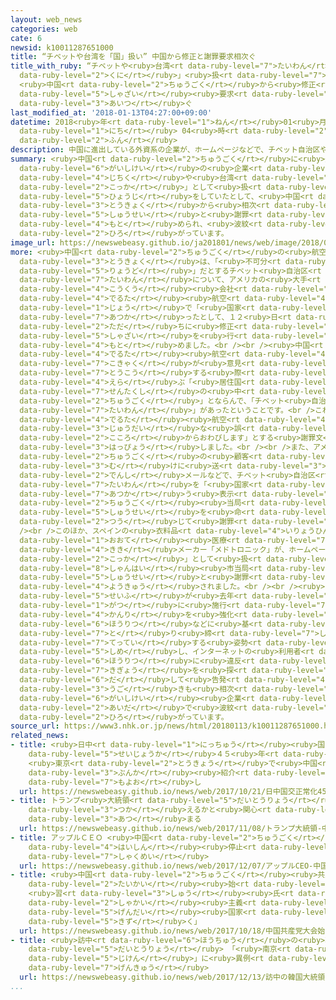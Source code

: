```yaml
---
layout: web_news
categories: web
cate: 6
newsid: k10011287651000
title: “チベットや台湾を「国」扱い” 中国から修正と謝罪要求相次ぐ
title_with_ruby: “チベットや<ruby>台湾<rt data-ruby-level="7">たいわん</rt></ruby>を「<ruby>国<rt
  data-ruby-level="2">くに</rt></ruby>」<ruby>扱<rt data-ruby-level="7">あつか</rt></ruby>い”
  <ruby>中国<rt data-ruby-level="2">ちゅうごく</rt></ruby>から<ruby>修正<rt data-ruby-level="5">しゅうせい</rt></ruby>と<ruby>謝罪<rt
  data-ruby-level="5">しゃざい</rt></ruby><ruby>要求<rt data-ruby-level="4">ようきゅう</rt></ruby><ruby>相次<rt
  data-ruby-level="3">あいつ</rt></ruby>ぐ
last_modified_at: '2018-01-13T04:27:00+09:00'
datetime: 2018<ruby>年<rt data-ruby-level="1">ねん</rt></ruby>01<ruby>月<rt data-ruby-level="1">がつ</rt></ruby>13<ruby>日<rt
  data-ruby-level="1">にち</rt></ruby> 04<ruby>時<rt data-ruby-level="2">じ</rt></ruby>27<ruby>分<rt
  data-ruby-level="2">ふん</rt></ruby>
description: 中国に進出している外資系の企業が、ホームページなどで、チベット自治区や台湾を「国家」として扱う表示をしていたとして、中国当局から相次いで修正と謝罪を求められ、波紋が広がっています。
summary: <ruby>中国<rt data-ruby-level="2">ちゅうごく</rt></ruby>に<ruby>進出<rt data-ruby-level="3">しんしゅつ</rt></ruby>している<ruby>外資系<rt
  data-ruby-level="6">がいしけい</rt></ruby>の<ruby>企業<rt data-ruby-level="7">きぎょう</rt></ruby>が、ホームページなどで、チベット<ruby>自治区<rt
  data-ruby-level="4">じちく</rt></ruby>や<ruby>台湾<rt data-ruby-level="7">たいわん</rt></ruby>を「<ruby>国家<rt
  data-ruby-level="2">こっか</rt></ruby>」として<ruby>扱<rt data-ruby-level="7">あつか</rt></ruby>う<ruby>表示<rt
  data-ruby-level="5">ひょうじ</rt></ruby>をしていたとして、<ruby>中国<rt data-ruby-level="2">ちゅうごく</rt></ruby><ruby>当局<rt
  data-ruby-level="3">とうきょく</rt></ruby>から<ruby>相次<rt data-ruby-level="3">あいつ</rt></ruby>いで<ruby>修正<rt
  data-ruby-level="5">しゅうせい</rt></ruby>と<ruby>謝罪<rt data-ruby-level="5">しゃざい</rt></ruby>を<ruby>求<rt
  data-ruby-level="4">もと</rt></ruby>められ、<ruby>波紋<rt data-ruby-level="7">はもん</rt></ruby>が<ruby>広<rt
  data-ruby-level="2">ひろ</rt></ruby>がっています。
image_url: https://newswebeasy.github.io/ja201801/news/web/image/2018/01/13/K10011287651_1801131027_1801131028_01_02.jpg
more: <ruby>中国<rt data-ruby-level="2">ちゅうごく</rt></ruby>の<ruby>航空<rt data-ruby-level="4">こうくう</rt></ruby><ruby>当局<rt
  data-ruby-level="3">とうきょく</rt></ruby>は、「<ruby>不可分<rt data-ruby-level="5">ふかぶん</rt></ruby>の<ruby>領土<rt
  data-ruby-level="5">りょうど</rt></ruby>」だとするチベット<ruby>自治区<rt data-ruby-level="4">じちく</rt></ruby>や<ruby>台湾<rt
  data-ruby-level="7">たいわん</rt></ruby>について、アメリカの<ruby>大手<rt data-ruby-level="1">おおて</rt></ruby><ruby>航空<rt
  data-ruby-level="4">こうくう</rt></ruby><ruby>会社<rt data-ruby-level="2">がいしゃ</rt></ruby>、「<ruby>デルタ<rt
  data-ruby-level="4">でるた</rt></ruby><ruby>航空<rt data-ruby-level="4">こうくう</rt></ruby>」が、ホームページ<ruby>上<rt
  data-ruby-level="1">じょう</rt></ruby>で「<ruby>国家<rt data-ruby-level="2">こっか</rt></ruby>」として<ruby>扱<rt
  data-ruby-level="7">あつか</rt></ruby>ったとして、１２<ruby>日<rt data-ruby-level="1">にち</rt></ruby>、<ruby>直<rt
  data-ruby-level="2">ただ</rt></ruby>ちに<ruby>修正<rt data-ruby-level="5">しゅうせい</rt></ruby>と<ruby>謝罪<rt
  data-ruby-level="5">しゃざい</rt></ruby>を<ruby>行<rt data-ruby-level="2">おこな</rt></ruby>うよう<ruby>求<rt
  data-ruby-level="4">もと</rt></ruby>めました。<br /><br /><ruby>中国<rt data-ruby-level="2">ちゅうごく</rt></ruby>メディアによりますと、<ruby>デルタ<rt
  data-ruby-level="4">でるた</rt></ruby><ruby>航空<rt data-ruby-level="4">こうくう</rt></ruby>のホームページでは、<ruby>顧客<rt
  data-ruby-level="7">こきゃく</rt></ruby>が<ruby>意見<rt data-ruby-level="3">いけん</rt></ruby>などを<ruby>投稿<rt
  data-ruby-level="7">とうこう</rt></ruby>する<ruby>際<rt data-ruby-level="5">さい</rt></ruby>に<ruby>選<rt
  data-ruby-level="4">えら</rt></ruby>ぶ「<ruby>居住国<rt data-ruby-level="5">きょじゅうこく</rt></ruby>」の<ruby>選択肢<rt
  data-ruby-level="7">せんたくし</rt></ruby>の<ruby>中<rt data-ruby-level="1">なか</rt></ruby>に、「<ruby>中国<rt
  data-ruby-level="2">ちゅうごく</rt></ruby>」とならんで、「チベット<ruby>自治区<rt data-ruby-level="4">じちく</rt></ruby>」や「<ruby>台湾<rt
  data-ruby-level="7">たいわん</rt></ruby>」があったということです。<br />これを<ruby>受<rt data-ruby-level="3">う</rt></ruby>けて<ruby>デルタ<rt
  data-ruby-level="4">でるた</rt></ruby><ruby>航空<rt data-ruby-level="4">こうくう</rt></ruby>は、「<ruby>重大<rt
  data-ruby-level="3">じゅうだい</rt></ruby>な<ruby>誤<rt data-ruby-level="6">あやま</rt></ruby>りで、<ruby>心<rt
  data-ruby-level="2">こころ</rt></ruby>からおわびします」とする<ruby>謝罪文<rt data-ruby-level="5">しゃざいぶん</rt></ruby>を<ruby>発表<rt
  data-ruby-level="3">はっぴょう</rt></ruby>しました。<br /><br />また、アメリカの<ruby>大手<rt data-ruby-level="1">おおて</rt></ruby>ホテルチェーン、「マリオット・インターナショナル」も、<ruby>中国<rt
  data-ruby-level="2">ちゅうごく</rt></ruby>の<ruby>顧客<rt data-ruby-level="7">こきゃく</rt></ruby><ruby>向<rt
  data-ruby-level="3">む</rt></ruby>けに<ruby>送<rt data-ruby-level="3">おく</rt></ruby>った<ruby>電子<rt
  data-ruby-level="2">でんし</rt></ruby>メールなどで、チベット<ruby>自治区<rt data-ruby-level="4">じちく</rt></ruby>や<ruby>台湾<rt
  data-ruby-level="7">たいわん</rt></ruby>を「<ruby>国家<rt data-ruby-level="2">こっか</rt></ruby>」として<ruby>扱<rt
  data-ruby-level="7">あつか</rt></ruby>う<ruby>表示<rt data-ruby-level="5">ひょうじ</rt></ruby>をしていたとして、<ruby>中国<rt
  data-ruby-level="2">ちゅうごく</rt></ruby><ruby>当局<rt data-ruby-level="3">とうきょく</rt></ruby>から<ruby>修正<rt
  data-ruby-level="5">しゅうせい</rt></ruby>を<ruby>命<rt data-ruby-level="3">めい</rt></ruby>じられ、ホームページを<ruby>通<rt
  data-ruby-level="2">つう</rt></ruby>じて<ruby>謝罪<rt data-ruby-level="5">しゃざい</rt></ruby>しました。<br
  /><br />このほか、スペインの<ruby>衣料品<rt data-ruby-level="4">いりょうひん</rt></ruby>チェーン「ＺＡＲＡ」と、アメリカの<ruby>大手<rt
  data-ruby-level="1">おおて</rt></ruby><ruby>医療<rt data-ruby-level="7">いりょう</rt></ruby><ruby>機器<rt
  data-ruby-level="4">きき</rt></ruby>メーカー「メドトロニック」が、ホームページで<ruby>台湾<rt data-ruby-level="7">たいわん</rt></ruby>を「<ruby>国家<rt
  data-ruby-level="2">こっか</rt></ruby>」として<ruby>扱<rt data-ruby-level="7">あつか</rt></ruby>ったとして、<ruby>上海<rt
  data-ruby-level="8">しゃんはい</rt></ruby><ruby>市当局<rt data-ruby-level="3">しとうきょく</rt></ruby>から<ruby>修正<rt
  data-ruby-level="5">しゅうせい</rt></ruby>と<ruby>謝罪<rt data-ruby-level="5">しゃざい</rt></ruby>を<ruby>要求<rt
  data-ruby-level="4">ようきゅう</rt></ruby>されました。<br /><br /><ruby>中国<rt data-ruby-level="2">ちゅうごく</rt></ruby>では、<ruby>政府<rt
  data-ruby-level="5">せいふ</rt></ruby>が<ruby>去年<rt data-ruby-level="3">きょねん</rt></ruby>６<ruby>月<rt
  data-ruby-level="1">がつ</rt></ruby>に<ruby>施行<rt data-ruby-level="7">しこう</rt></ruby>したインターネットの<ruby>管理<rt
  data-ruby-level="4">かんり</rt></ruby>を<ruby>強化<rt data-ruby-level="3">きょうか</rt></ruby>する<ruby>法律<rt
  data-ruby-level="6">ほうりつ</rt></ruby>などに<ruby>基<rt data-ruby-level="7">もと</rt></ruby>づいて<ruby>取<rt
  data-ruby-level="7">と</rt></ruby>り<ruby>締<rt data-ruby-level="7">し</rt></ruby>まりを<ruby>徹底<rt
  data-ruby-level="7">てってい</rt></ruby>する<ruby>姿勢<rt data-ruby-level="6">しせい</rt></ruby>を<ruby>示<rt
  data-ruby-level="5">しめ</rt></ruby>し、インターネットの<ruby>利用者<rt data-ruby-level="4">りようしゃ</rt></ruby>が<ruby>法律<rt
  data-ruby-level="6">ほうりつ</rt></ruby>に<ruby>違反<rt data-ruby-level="7">いはん</rt></ruby>する<ruby>企業<rt
  data-ruby-level="7">きぎょう</rt></ruby>を<ruby>探<rt data-ruby-level="6">さが</rt></ruby>し<ruby>出<rt
  data-ruby-level="6">だ</rt></ruby>して<ruby>告発<rt data-ruby-level="4">こくはつ</rt></ruby>する<ruby>動<rt
  data-ruby-level="3">うご</rt></ruby>きも<ruby>相次<rt data-ruby-level="3">あいつ</rt></ruby>いでおり、<ruby>外資系<rt
  data-ruby-level="6">がいしけい</rt></ruby><ruby>企業<rt data-ruby-level="7">きぎょう</rt></ruby>の<ruby>間<rt
  data-ruby-level="2">あいだ</rt></ruby>で<ruby>波紋<rt data-ruby-level="7">はもん</rt></ruby>が<ruby>広<rt
  data-ruby-level="2">ひろ</rt></ruby>がっています。
source_url: https://www3.nhk.or.jp/news/html/20180113/k10011287651000.html
related_news:
- title: <ruby>日中<rt data-ruby-level="1">にっちゅう</rt></ruby><ruby>国交<rt data-ruby-level="2">こっこう</rt></ruby><ruby>正常化<rt
    data-ruby-level="5">せいじょうか</rt></ruby>４５<ruby>年<rt data-ruby-level="1">ねん</rt></ruby>
    <ruby>東京<rt data-ruby-level="2">とうきょう</rt></ruby>で<ruby>中国<rt data-ruby-level="2">ちゅうごく</rt></ruby><ruby>文化<rt
    data-ruby-level="3">ぶんか</rt></ruby><ruby>紹介<rt data-ruby-level="7">しょうかい</rt></ruby>の<ruby>催<rt
    data-ruby-level="7">もよお</rt></ruby>し
  url: https://newswebeasy.github.io/news/web/2017/10/21/日中国交正常化45年-東京で中国文化紹介の催し
- title: トランプ<ruby>大統領<rt data-ruby-level="5">だいとうりょう</rt></ruby> <ruby>中国<rt data-ruby-level="2">ちゅうごく</rt></ruby>でツイッター<ruby>使<rt
    data-ruby-level="3">つか</rt></ruby>えるかと<ruby>関心<rt data-ruby-level="4">かんしん</rt></ruby><ruby>集<rt
    data-ruby-level="3">あつ</rt></ruby>まる
  url: https://newswebeasy.github.io/news/web/2017/11/08/トランプ大統領-中国でツイッター使えるかと関心集まる
- title: アップルＣＥＯ <ruby>中国<rt data-ruby-level="2">ちゅうごく</rt></ruby>でのアプリ<ruby>配信<rt
    data-ruby-level="4">はいしん</rt></ruby><ruby>停止<rt data-ruby-level="4">ていし</rt></ruby>を<ruby>釈明<rt
    data-ruby-level="7">しゃくめい</rt></ruby>
  url: https://newswebeasy.github.io/news/web/2017/12/07/アップルCEO-中国でのアプリ配信停止を釈明
- title: <ruby>中国<rt data-ruby-level="2">ちゅうごく</rt></ruby><ruby>共産党<rt data-ruby-level="6">きょうさんとう</rt></ruby><ruby>大会<rt
    data-ruby-level="2">たいかい</rt></ruby><ruby>始<rt data-ruby-level="3">はじ</rt></ruby>まる
    <ruby>習<rt data-ruby-level="3">しゅう</rt></ruby><ruby>氏<rt data-ruby-level="4">し</rt></ruby>「<ruby>社会<rt
    data-ruby-level="2">しゃかい</rt></ruby><ruby>主義<rt data-ruby-level="5">しゅぎ</rt></ruby>の<ruby>現代<rt
    data-ruby-level="5">げんだい</rt></ruby><ruby>国家<rt data-ruby-level="2">こっか</rt></ruby><ruby>築<rt
    data-ruby-level="5">きず</rt></ruby>く」
  url: https://newswebeasy.github.io/news/web/2017/10/18/中国共産党大会始まる-習氏社会主義の現代国家築く
- title: <ruby>訪中<rt data-ruby-level="6">ほうちゅう</rt></ruby>の<ruby>韓国<rt data-ruby-level="7">かんこく</rt></ruby><ruby>大統領<rt
    data-ruby-level="5">だいとうりょう</rt></ruby> 「<ruby>南京<rt data-ruby-level="8">なんきん</rt></ruby><ruby>事件<rt
    data-ruby-level="5">じけん</rt></ruby>」に<ruby>異例<rt data-ruby-level="6">いれい</rt></ruby>の<ruby>言及<rt
    data-ruby-level="7">げんきゅう</rt></ruby>
  url: https://newswebeasy.github.io/news/web/2017/12/13/訪中の韓国大統領-南京事件に異例の言及
...
```

